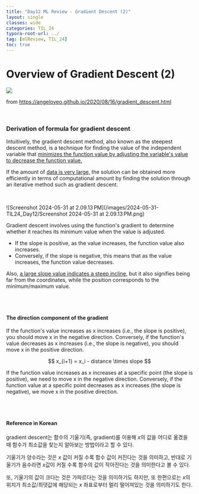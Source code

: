 ```yaml
---
title: "Day12 ML Review - Gradient Descent (2)"
layout: single
classes: wide
categories: TIL_24
typora-root-url: ../
tag: [mlReview, TIL_24]
toc: true
---
```


# Overview of Gradient Descent (2)

<img src="/blog/images/2024-05-31-TIL24_Day12/D5C9EEA5-F38D-4FE1-85B0-F5B45667D129.jpeg">

from https://angeloyeo.github.io/2020/08/16/gradient_descent.html

<br>

### Derivation of formula for gradient descent

Intuitively, the gradient descent method, also known as the steepest descent method, is a technique for finding the value of the independent variable that <u>minimizes the function value by adjusting the variable's value to decrease the function value.</u> <br>

If the amount of <u>data is very large,</u> the solution can be obtained more efficiently in terms of computational amount by finding the solution through an iterative method such as gradient descent.

<br>

![Screenshot 2024-05-31 at 2.09.13 PM](/images/2024-05-31-TIL24_Day12/Screenshot 2024-05-31 at 2.09.13 PM.png)

Gradient descent involves using the function's gradient to determine whether it reaches its minimum value when the value is adjusted.

- If the slope is positive, as the value increases, the function value also increases.
- Conversely, if the slope is negative, this means that as the value increases, the function value decreases.

Also, <u>a large slope value indicates a steep incline</u>, but it also signifies being far from the coordinates, while the position corresponds to the minimum/maximum value. 

<Br><br>

#### The direction component of the gradient

If the function's value increases as x increases (i.e., the slope is positive), you should move x in the negative direction. Conversely, if the function's value decreases as x increases (i.e., the slope is negative), you should move x in the positive direction.
<center>
  $$
  x_{i+1} = x_i - distance \times slope
  $$
</center>







If the function value increases as x increases at a specific point (the slope is positive), we need to move x in the negative direction. Conversely, if the function value at a specific point decreases as x increases (the slope is negative), we move x in the positive direction.

<Br><Br>

#### **Reference in Korean**

gradient descent는 함수의 기울기(즉, gradient)를 이용해 $x$의 값을 어디로 옮겼을 때 함수가 최소값을 찾는지 알아보는 방법이라고 할 수 있다. <br>

기울기가 양수라는 것은 $x$ 값이 커질 수록 함수 값이 커진다는 것을 의미하고, 반대로 기울기가 음수라면 $x$값이 커질 수록 함수의 값이 작아진다는 것을 의미한다고 볼 수 있다.

또, 기울기의 값이 크다는 것은 가파르다는 것을 의미하기도 하지만, 또 한편으로는 $x$의 위치가 최소값/최댓값에 해당되는 $x$ 좌표로부터 멀리 떨어져있는 것을 의미하기도 한다.

<Br>

